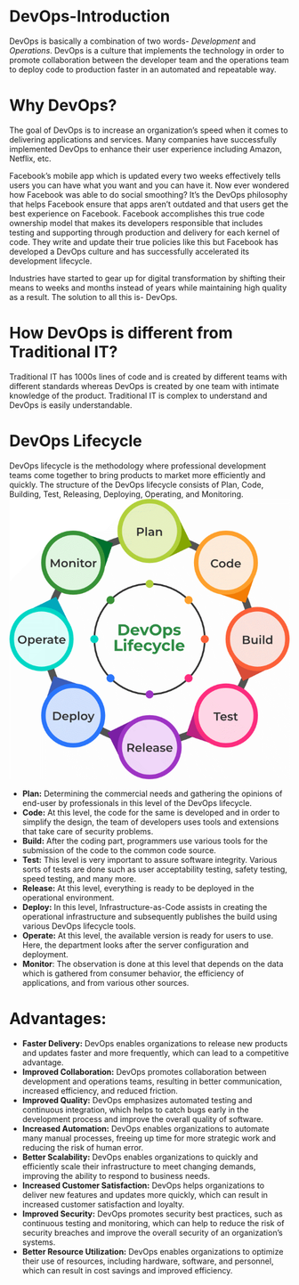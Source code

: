 # DevOps-Introduction

DevOps is basically a combination of two words- *Development* and *Operations*. DevOps is a culture that implements the technology in order to promote collaboration between the developer team and the operations team to deploy code to production faster in an automated and repeatable way.

# Why DevOps?
The goal of DevOps is to increase an organization’s speed when it comes to delivering applications and services. Many companies have successfully implemented DevOps to enhance their user experience including Amazon, Netflix, etc.

Facebook’s mobile app which is updated every two weeks effectively tells users you can have what you want and you can have it. Now ever wondered how Facebook was able to do social smoothing? It’s the DevOps philosophy that helps Facebook ensure that apps aren’t outdated and that users get the best experience on Facebook. Facebook accomplishes this true code ownership model that makes its developers responsible that includes testing and supporting through production and delivery for each kernel of code. They write and update their true policies like this but Facebook has developed a DevOps culture and has successfully accelerated its development lifecycle.

Industries have started to gear up for digital transformation by shifting their means to weeks and months instead of years while maintaining high quality as a result.  The solution to all this is- DevOps.

# How DevOps is different from Traditional IT?
Traditional IT has 1000s lines of code and is created by different teams with different standards whereas DevOps is created by one team with intimate knowledge of the product. Traditional IT is complex to understand and DevOps is easily understandable.

# DevOps Lifecycle
DevOps lifecycle is the methodology where professional development teams come together to bring products to market more efficiently and quickly. The structure of the DevOps lifecycle consists of Plan, Code, Building, Test, Releasing, Deploying, Operating,  and Monitoring.
![Alternative Text](images/DevOps-Intro.png)
- **Plan:** Determining the commercial needs and gathering the opinions of end-user by professionals in this level of the DevOps lifecycle. 
- **Code:** At this level, the code for the same is developed and in order to simplify the design, the team of developers uses tools and extensions that take care of security problems.
- **Build:** After the coding part, programmers use various tools for the submission of the code to the common code source.
- **Test:** This level is very important to assure software integrity. Various sorts of tests are done such as user acceptability testing, safety testing, speed testing, and many more.
- **Release:** At this level, everything is ready to be deployed in the operational environment.
- **Deploy:** In this level, Infrastructure-as-Code assists in creating the operational infrastructure and subsequently publishes the build using various DevOps lifecycle tools.  
- **Operate:** At this level, the available version is ready for users to use. Here, the department looks after the server configuration and deployment.
- **Monitor**: The observation is done at this level that depends on the data which is gathered from consumer behavior, the efficiency of applications, and from various other sources.

# Advantages:
- **Faster Delivery:** DevOps enables organizations to release new products and updates faster and more frequently, which can lead to a competitive advantage.
- **Improved Collaboration:** DevOps promotes collaboration between development and operations teams, resulting in better communication, increased efficiency, and reduced friction.
- **Improved Quality:** DevOps emphasizes automated testing and continuous integration, which helps to catch bugs early in the development process and improve the overall quality of software.
- **Increased Automation:** DevOps enables organizations to automate many manual processes, freeing up time for more strategic work and reducing the risk of human error.
- **Better Scalability:** DevOps enables organizations to quickly and efficiently scale their infrastructure to meet changing demands, improving the ability to respond to business needs.
- **Increased Customer Satisfaction:** DevOps helps organizations to deliver new features and updates more quickly, which can result in increased customer satisfaction and loyalty.
- **Improved Security:** DevOps promotes security best practices, such as continuous testing and monitoring, which can help to reduce the risk of security breaches and improve the overall security of an organization’s systems.
- **Better Resource Utilization:** DevOps enables organizations to optimize their use of resources, including hardware, software, and personnel, which can result in cost savings and improved efficiency.
